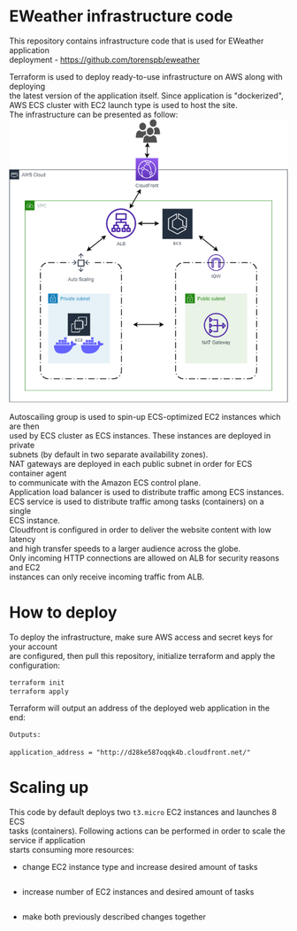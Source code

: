 # EWeather infrastructure code
This repository contains infrastructure code that is used for EWeather application  
deployment - https://github.com/torenspb/eweather

Terraform is used to deploy ready-to-use infrastructure on AWS along with deploying  
the latest version of the application itself. Since application is "dockerized",  
AWS ECS cluster with EC2 launch type is used to host the site.  
The infrastructure can be presented as follow:  
![Infrastructure deployed with this code](./img/eweather-infra.png)

Autoscailing group is used to spin-up ECS-optimized EC2 instances which are then  
used by ECS cluster as ECS instances. These instances are deployed in private  
subnets (by default in two separate availability zones).  
NAT gateways are deployed in each public subnet in order for ECS container agent  
to communicate with the Amazon ECS control plane.  
Application load balancer is used to distribute traffic among ECS instances.  
ECS service is used to distribute traffic among tasks (containers) on a single  
ECS instance.  
Cloudfront is configured in order to deliver the website content with low latency  
and high transfer speeds to a larger audience across the globe.  
Only incoming HTTP connections are allowed on ALB for security reasons and EC2  
instances can only receive incoming traffic from ALB.  

# How to deploy
To deploy the infrastructure, make sure AWS access and secret keys for your account  
are configured, then pull this repository, initialize terraform and apply the  
configuration:
```
terraform init
terraform apply
```
Terraform will output an address of the deployed web application in the end:
```
Outputs:

application_address = "http://d28ke587oqqk4b.cloudfront.net/"
```

# Scaling up
This code by default deploys two `t3.micro` EC2 instances and launches 8 ECS   
tasks (containers). 
Following actions can be performed in order to scale the service if application  
starts consuming more resources:
- change EC2 instance type and increase desired amount of tasks
```

```
- increase number of EC2 instances and desired amount of tasks
```

```
- make both previously described changes together

